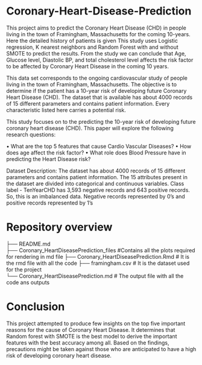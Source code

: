# Coronary-Heart-Disease-Prediction

This project aims to predict the Coronary Heart Disease (CHD) in people living in the town of Framingham, Massachusetts for the coming 10-years. 
Here the detailed history of patients is given This study uses Logistic regression, K nearest neighbors and Random Forest with and without SMOTE 
to predict the results. From the study we can conclude that Age, Glucose level, Diastolic BP, and total cholesterol level affects the risk factor
to be affected by Coronary Heart Disease in the coming 10 years. 

This data set corresponds to the ongoing cardiovascular study of people living in the town of Framingham, Massachusetts. The objective is to determine 
if the patient has a 10-year risk of developing future Coronary Heart Disease (CHD). The dataset that is available has about 4000 records of 15 different 
parameters and contains patient information. Every characteristic listed here carries a potential risk.

This study focuses on to the predicting the 10-year risk of developing future coronary heart disease (CHD). This paper will explore the following 
research questions:

• What are the top 5 features that cause Cardio Vascular Diseases?
• How does age affect the risk factor?
• What role does Blood Pressure have in predicting the Heart Disease risk?

Dataset Description: The dataset has about 4000 records of 15 different parameters and contains patient information. The 15 attributes present in 
the dataset are divided into categorical and continuous variables. Class label - TenYearCHD has 3,593 negative records and 643 positive records. 
So, this is an imbalanced data. Negative records represented by 0’s and positive records represented by 1’s

# Repository overview

├── README.md         
├── Coronary_HeartDiseasePrediction_files  #Contains all the plots required for rendering in md file
├── Coronary_HeartDiseasePrediction.Rmd    # It is the rmd file with all the code
├── framingham.csv # It is the dataset used for the project  
└── Coronary_HeartDiseasePrediction.md # The output file with all the code ans outputs

# Conclusion

This project attempted to produce few insights on the top five important reasons for the cause of Coronary Heart Disease. It determines that Random 
forest with SMOTE is the best model to derive the important features with the best accuracy among all. Based on the findings, precautions might be 
taken against those who are anticipated to have a high risk of developing coronary heart disease.

